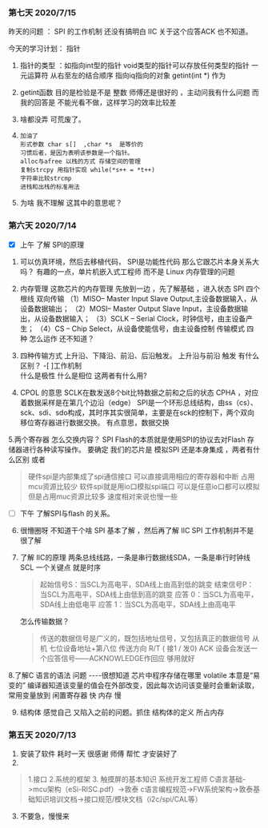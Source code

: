 ### 第七天 2020/7/15
   昨天的问题 ：
   SPI 的工作机制 还没有搞明白
   IIC 关于这个应答ACK 也不知道。

今天的学习计划：  指针 

1. 
      指针的类型 ：如指向int型的指针
        void类型的指针可以存放任何类型的指针
      一元运算符 从右至左的结合顺序
      指向iq指向的对象 
      getint(int *) 作为

2. 
      getint函数  目的是检验是不是 整数
      师傅还是很好的 ，主动问我有什么问题
      而我的回答是 不能光看不做，这样学习的效率比较差

3.    啥都没弄  可荒废了。

4.     加油了
       形式参数 char s[]  ,char *s  是等价的
       习惯后者，是因为表明该参数是一个指针。
       alloc与afree 以栈的方式 存储空间的管理
       复制strcpy 用指针实现 while(*s++ = *t++)
       字符串比较strcmp
       进栈和出栈的标准用法

5. 为啥 我不理解 这其中的意思呢？ 
      
### 第六天 2020/7/14
  - [x]  上午  了解 SPI的原理 
  
  1. 可以仿真环境，然后去移植代码，
     SPI是功能性代码 那么它跟芯片本身关系大吗？
     有趣的一点，单片机嵌入式工程师 而不是 Linux   内存管理的问题
         
 2.  内存管理 这款芯片的内存管理 先放到一边 ，先了解基础 ，进入状态
     SPI 四个根线 双向传输 
    （1）MISO– Master Input Slave Output,主设备数据输入，从设备数据输出；
    （2）MOSI– Master Output Slave Input，主设备数据输出，从设备数据输入；
    （3）SCLK – Serial Clock，时钟信号，由主设备产生；
    （4）CS – Chip Select，从设备使能信号，由主设备控制
    传输模式 四种 怎么运作 还不知道？

 3. 四种传输方式 
  上升沿、下降沿、前沿、后沿触发。
  上升沿与前沿 触发 有什么区别？
  -[ ]工作机制  
  什么是极性 什么是相位   这两者有什么用?
 
 4. CPOL 的意思  SCLK在数发送8个bit比特数据之前和之后的状态
    CPHA  ，对应着数据采样是在第几个边沿（edge）
    SPI是一个环形总线结构，由ss（cs）、sck、sdi、sdo构成，其时序其实很简单，主要是在sck的控制下，两个双向移位寄存器进行数据交换。
    有点意思，数据交换
 
 5.两个寄存器 怎么交换内容？
   SPI Flash的本质就是使用SPI的协议去对Flash 存储器进行各种读写操作。
   要确定 我们的芯片是 模拟SPI  还是本身集成 ，两者有什么区别 或者
  > 硬件spi是内部集成了spi通信接口 可以直接调用相应的寄存器和中断 占用mcu资源比较少
  > 软件spi就是用io口模拟spi端口 可以是任意io口都可以模拟 但是占用muc资源比较多 速度相对来说也慢一些 
  
  
   - [ ]  下午  了解SPI与flash 的关系。
   6. 很懵圈呀 不知道干个啥   SPI 基本了解 ，然后再了解 IIC
   SPI 工作机制并不是很了解

 7. 了解 IIC的原理 
     两条总线线路，一条是串行数据线SDA，一条是串行时钟线SCL
    一个关键点 就是时序
    > 起始信号S：当SCL为高电平，SDA线上由高到低的跳变
    > 结束信号P：当SCL为高电平，SDA线上由低到高的跳变
    > 应答 0：当SCL为高电平，SDA线上由低电平
    > 应答 1：当SCL为高电平，SDA线上由高电平
 
    怎么传输数据？
    >  传送的数据信号是广义的，既包括地址信号，又包括真正的数据信号
    >   从机 七位设备地址+第八位 传送方向 R/T  ( 接1 / 发0)
    >   ACK  设备会发送一个应答信号——ACKNOWLEDGE作回应
    >   够用就好 

8.了解C 语言的语法 问题 ----很想知道 芯片中程序存储在哪里 
    volatile   本意是“易变的”
    编译器知道该变量的值会在外部改变，因此每次访问该变量时会重新读取，
    常用变量放到 闲置寄存器  快
                           内存             慢

9. 结构体
    感觉自己 又陷入之前的问题。抓住
    结构体的定义   所占内存

   
### 第五天  2020/7/13 
1. 安装了软件 
  耗时一天  很感谢 师傅 帮忙 才安装好了
2.   
> 1.接口  2.系统的框架   3. 触摸屏的基本知识
> 系统开发工程师
> C语言基础->mcu架构（eSi-RISC.pdf）->敦泰 c语言编程规范->FW系统架构->敦泰基础知识培训文档->接口规范/模块文档（i2c/spi/CAL等）

3. 不要急，慢慢来
 
